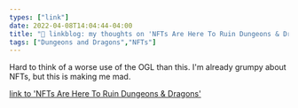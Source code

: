 ```yaml
---
types: ["link"]
date: 2022-04-08T14:04:44-04:00
title: "🔗 linkblog: my thoughts on 'NFTs Are Here To Ruin Dungeons & Dragons'"
tags: ["Dungeons and Dragons","NFTs"]
---
```

Hard to think of a worse use of the OGL than this. I'm already grumpy about NFTs, but this is making me mad.
 
[link to 'NFTs Are Here To Ruin Dungeons & Dragons'](https://gizmodo.com/dungeons-dragons-nft-gripnr-blockchain-dnd-ttrpg-1848686984)

